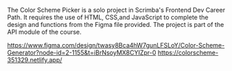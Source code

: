 The Color Scheme Picker is a solo project in Scrimba's Frontend Dev Career Path. It requires the use of HTML, CSS,and JavaScript to complete the design and functions from the Figma file provided. The project is part of the API module of the course.

https://www.figma.com/design/twasy8Bca4hW7gunLFSLoY/Color-Scheme-Generator?node-id=2-1155&t=iBrNsoyMX8CYIZpr-0
https://colorscheme-351329.netlify.app/
